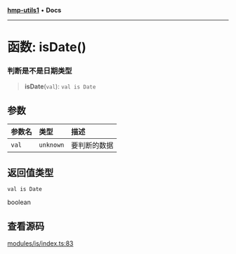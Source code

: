 [**hmp-utils1**](../README.md) • **Docs**

***

# 函数: isDate()

### 判断是不是日期类型

> **isDate**(`val`): `val is Date`

## 参数

| 参数名 | 类型 | 描述 |
| :------ | :------ | :------ |
| `val` | `unknown` | 要判断的数据 |

## 返回值类型

`val is Date`

boolean

## 查看源码

[modules/is/index.ts:83](https://github.com/hmp1049127947/hmp-utils/blob/dee7627dd7f5e043cd0494e8f8fdc05ccdb65423/src/modules/is/index.ts#L83)
